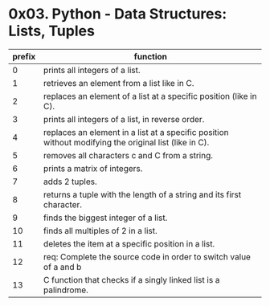<h1>0x03. Python - Data Structures: Lists, Tuples</h1>

| prefix | function                                                                                              |
| ------ | ----------------------------------------------------------------------------------------------------- |
| 0      | prints all integers of a list.                                                                        |
| 1      | retrieves an element from a list like in C.                                                           |
| 2      | replaces an element of a list at a specific position (like in C).                                     |
| 3      | prints all integers of a list, in reverse order.                                                      |
| 4      | replaces an element in a list at a specific position without modifying the original list (like in C). |
| 5      | removes all characters c and C from a string.                                                         |
| 6      | prints a matrix of integers.                                                                          |
| 7      | adds 2 tuples.                                                                                        |
| 8      | returns a tuple with the length of a string and its first character.                                  |
| 9      | finds the biggest integer of a list.                                                                  |
| 10     | finds all multiples of 2 in a list.                                                                   |
| 11     | deletes the item at a specific position in a list.                                                    |
| 12     | req: Complete the source code in order to switch value of a and b                                     |
| 13     | C function that checks if a singly linked list is a palindrome.                                       |
